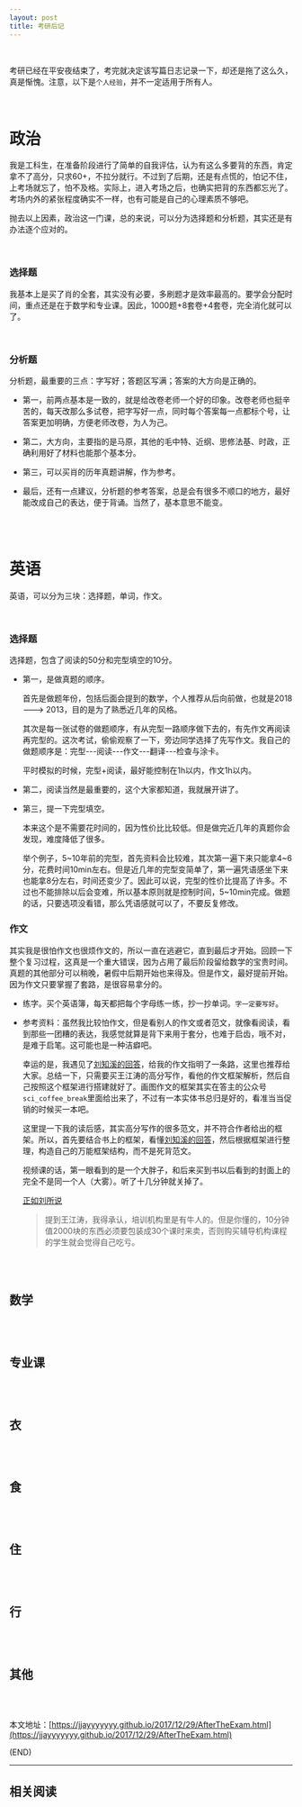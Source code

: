 ```yaml
---
layout: post
title: 考研后记
---
```


<br>

考研已经在平安夜结束了，考完就决定该写篇日志记录一下，却还是拖了这么久，真是惭愧。注意，以下是`个人经验`，并不一定适用于所有人。

<br>

#	政治

我是工科生，在准备阶段进行了简单的自我评估，认为有这么多要背的东西，肯定拿不了高分，只求60+，不拉分就行。不过到了后期，还是有点慌的，怕记不住，上考场就忘了，怕不及格。实际上，进入考场之后，也确实把背的东西都忘光了。考场内外的紧张程度确实不一样，也有可能是自己的心理素质不够吧。

抛去以上因素，政治这一门课，总的来说，可以分为选择题和分析题，其实还是有办法逐个应对的。

<br>

###	选择题

我基本上是买了肖的全套，其实没有必要，多刷题才是效率最高的。要学会分配时间，重点还是在于数学和专业课。因此，1000题+8套卷+4套卷，完全消化就可以了。

<br>

###	分析题

分析题，最重要的三点：字写好；答题区写满；答案的大方向是正确的。

*	第一，前两点基本是一致的，就是给改卷老师一个好的印象。改卷老师也挺辛苦的，每天改那么多试卷，把字写好一点，同时每个答案每一点都标个号，让答案更加明确，方便老师改卷，为人为己。

*	第二，大方向，主要指的是马原，其他的毛中特、近纲、思修法基、时政，正确利用好了材料也能那个基本分。

*	第三，可以买肖的历年真题讲解，作为参考。

*	最后，还有一点建议，分析题的参考答案，总是会有很多不顺口的地方，最好能改成自己的表达，便于背诵。当然了，基本意思不能变。

<br><br>

#	英语

英语，可以分为三块：选择题，单词，作文。

<br>

###	选择题

选择题，包含了阅读的50分和完型填空的10分。

*	第一，是做真题的顺序。

	首先是做题年份，包括后面会提到的数学，个人推荐从后向前做，也就是2018 ---> 2013，目的是为了熟悉近几年的风格。

	其次是每一张试卷的做题顺序，有从完型一路顺序做下去的，有先作文再阅读再完型的。这次考试，偷偷观察了一下，旁边同学选择了先写作文。我自己的做题顺序是：完型---阅读---作文---翻译---检查与涂卡。

	平时模拟的时候，完型+阅读，最好能控制在1h以内，作文1h以内。

*	第二，阅读当然是最重要的，这个大家都知道，我就展开讲了。

*	第三，提一下完型填空。

	本来这个是不需要花时间的，因为性价比比较低。但是做完近几年的真题你会发现，难度降低了很多。

	举个例子，5~10年前的完型，首先资料会比较难，其次第一遍下来只能拿4~6分，花费时间10min左右。但是近几年的完型变简单了，第一遍凭语感坐下来也能拿8分左右，时间还变少了。因此可以说，完型的性价比提高了许多。不过也不能排除以后会变难，所以基本原则就是控制时间，5~10min完成。做题的话，只要选项没看错，那么凭语感就可以了，不要反复修改。

###	作文

其实我是很怕作文也很烦作文的，所以一直在逃避它，直到最后才开始。回顾一下整个复习过程，这真是一个重大错误，因为占用了最后阶段留给数学的宝贵时间。真题的其他部分可以稍晚，暑假中后期开始也来得及。但是作文，最好提前开始。因为作文只要掌握了套路，是很容易拿分的。

*	练字。买个英语簿，每天都把每个字母练一练，抄一抄单词。`字一定要写好`。

*	参考资料：虽然我比较怕作文，但是看别人的作文或者范文，就像看阅读，看到那些一团糟的表达，我感觉就算是背下来用于套分，也难于启齿，哦不对，是难于启笔。这可能也是一种洁癖吧。

	幸运的是，我遇见了[刘知溪的回答](https://www.zhihu.com/question/21093141/answer/99307615)，给我的作文指明了一条路，这里也推荐给大家。总结一下，只需要买王江涛的高分写作，看他的作文框架解析，然后自己按照这个框架进行搭建就好了。画图作文的框架其实在答主的公众号`sci_coffee_break`里面给出来了，不过有一本实体书总归是好的，看准当当促销的时候买一本吧。

	这里提一下我的读后感，其实高分写作的很多范文，并不符合作者给出的框架。所以，首先要结合书上的框架，看懂[刘知溪的回答](https://www.zhihu.com/question/21093141/answer/99307615)，然后根据框架进行整理，构造自己的万能框架结构，而不是死背范文。

	视频课的话，第一眼看到的是一个大胖子，和后来买到书以后看到的封面上的完全不是同一个人（大雾）。听了十几分钟就关掉了。

	[正如刘所说](https://mp.weixin.qq.com/s?__biz=MzIzMjIzMzA4OA==&mid=2651829915&idx=1&sn=f1e0b0e87ccefaaad667cfb050136bbd&mpshare=1&scene=1&srcid=1229O2bfpuCpi5K8LXdn6l3f&pass_ticket=XHstGWm6ofRMh4vRbcIMztskYmSRj87FyPljECO01fz1edAhsXKTUPb8ErIlAzXR#rd)

	>	提到王江涛，我得承认，培训机构里是有牛人的。但是你懂的，10分钟值2000块的东西必须要包装成30个课时来卖，否则购买辅导机构课程的学生就会觉得自己吃亏。

<br><br>

##	数学

<br><br>

##	专业课

<br><br>

##	衣

<br><br>

##	食

<br><br>

##	住

<br><br>

##	行

<br><br>

##	其他

<br><br>

本文地址：[https://jjayyyyyyy.github.io/2017/12/29/AfterTheExam.html](https://jjayyyyyyy.github.io/2017/12/29/AfterTheExam.html)

(END)

---

##	相关阅读
